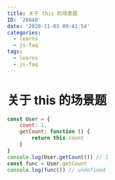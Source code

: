 ```yaml
---
title: 关于 this 的场景题
ID: '26640'
date: '2020-11-03 09:41:54'
categories:
  - learns
  - js-faq
tags:
  - learns
  - js-faq
---
```


# 关于 this 的场景题

``` js 
const User = {
    count: 1,
    getCount: function () {
        return this.count
    }
}
console.log(User.getCount()) // 1
const func = User.getCount
console.log(func()) // undefined
```
 
 
